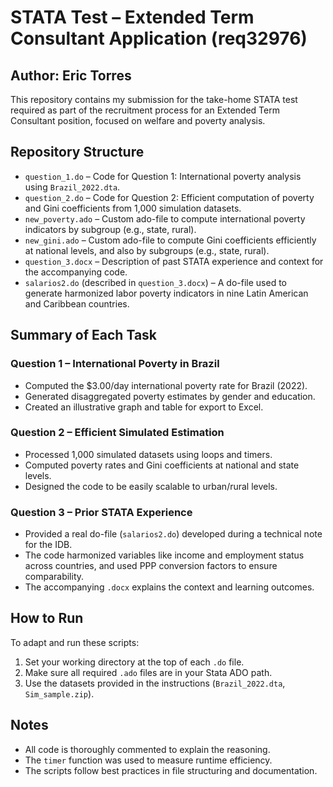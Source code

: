 # STATA Test – Extended Term Consultant Application (req32976)
## Author: Eric Torres

This repository contains my submission for the take-home STATA test required as part of the recruitment process for an Extended Term Consultant position, focused on welfare and poverty analysis.

##  Repository Structure

- `question_1.do` – Code for Question 1: International poverty analysis using `Brazil_2022.dta`.
- `question_2.do` – Code for Question 2: Efficient computation of poverty and Gini coefficients from 1,000 simulation datasets.
- `new_poverty.ado` – Custom ado-file to compute international poverty indicators by subgroup (e.g., state, rural).
- `new_gini.ado` – Custom ado-file to compute Gini coefficients efficiently at national levels, and also  by subgroups (e.g., state, rural).
- `question_3.docx` – Description of past STATA experience and context for the accompanying code.
- `salarios2.do` (described in `question_3.docx`) – A do-file used to generate harmonized labor poverty indicators in nine Latin American and Caribbean countries.


##  Summary of Each Task

### Question 1 – International Poverty in Brazil
- Computed the $3.00/day international poverty rate for Brazil (2022).
- Generated disaggregated poverty estimates by gender and education.
- Created an illustrative graph and table for export to Excel.

### Question 2 – Efficient Simulated Estimation
- Processed 1,000 simulated datasets using loops and timers.
- Computed poverty rates and Gini coefficients at national and state levels.
- Designed the code to be easily scalable to urban/rural levels.

### Question 3 – Prior STATA Experience
- Provided a real do-file (`salarios2.do`) developed during a technical note for the IDB.
- The code harmonized variables like income and employment status across countries, and used PPP conversion factors to ensure comparability.
- The accompanying `.docx` explains the context and learning outcomes.

##  How to Run
To adapt and run these scripts:
1. Set your working directory at the top of each `.do` file.
2. Make sure all required `.ado` files are in your Stata ADO path.
3. Use the datasets provided in the instructions (`Brazil_2022.dta`, `Sim_sample.zip`).

##  Notes
- All code is thoroughly commented to explain the reasoning.
- The `timer` function was used to measure runtime efficiency.
- The scripts follow best practices in file structuring and documentation.
